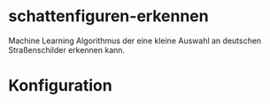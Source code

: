 # schattenfiguren-erkennen
Machine Learning Algorithmus der eine kleine Auswahl an deutschen Straßenschilder erkennen kann.

# Konfiguration


